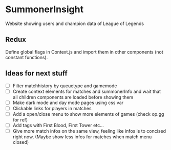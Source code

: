 # SummonerInsight
Website showing users and champion data of League of Legends

## Redux

Define global flags in Context.js and import them in other components (not constant functions).

## Ideas for next stuff
- [ ] Filter matchhistory by queuetype and gamemode
- [ ] Create context elements for matches and summonerInfo and wait that all children components are loaded before showing them
- [ ] Make dark mode and day mode pages using css var
- [ ] Clickable links for players in matches
- [ ] Add a open/close menu to show more elements of games (check op.gg for ref)
- [ ] Add tags with First Blood, First Tower etc...
- [ ] Give more match infos on the same view, feeling like infos is to concised right now, (Maybe show less infos for matches when match menu closed)
